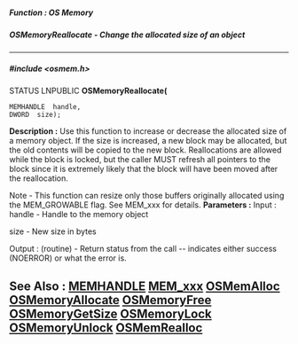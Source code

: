 ##### Function : OS Memory
##### OSMemoryReallocate - Change the allocated size of an object
---
##### #include <osmem.h>
STATUS LNPUBLIC **OSMemoryReallocate(**

	MEMHANDLE  handle,
	DWORD  size);
**Description :**
Use this function to increase or decrease the allocated size of a memory 
object.  If the size is increased, a new block may be allocated, but the old 
contents will be copied to the new block.  Reallocations are allowed while the 
block is locked, but the caller MUST refresh all pointers to the block since it 
is extremely likely that the block will have been moved after the reallocation.

Note - This function can resize only those buffers originally allocated using 
the MEM_GROWABLE flag.  See MEM_xxx for details.
**Parameters :**
Input :
handle  -  Handle to the memory object

size  -  New size in bytes

Output :
(routine)  -  Return status from the call -- indicates either success (NOERROR) or what the error is.


**See Also :**
[MEMHANDLE](D:/md_files/MEMHANDLE.md)
[MEM_xxx](D:/md_files/MEM_xxx.md)
[OSMemAlloc](D:/md_files/OSMemAlloc.md)
[OSMemoryAllocate](D:/md_files/OSMemoryAllocate.md)
[OSMemoryFree](D:/md_files/OSMemoryFree.md)
[OSMemoryGetSize](D:/md_files/OSMemoryGetSize.md)
[OSMemoryLock](D:/md_files/OSMemoryLock.md)
[OSMemoryUnlock](D:/md_files/OSMemoryUnlock.md)
[OSMemRealloc](D:/md_files/OSMemRealloc.md)
---
